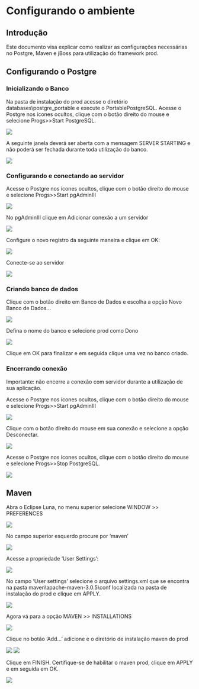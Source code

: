 # Configurando o ambiente

## Introdução
Este documento visa explicar como realizar as configurações necessárias no Postgre, Maven e jBoss para utilização do framework prod.

## Configurando o Postgre
### Inicializando o Banco

Na pasta de instalação do prod acesse o diretório databases\postgre_portable e execute o PortablePostgreSQL.
Acesse o Postgre nos ícones ocultos, clique com o botão direito do mouse e selecione Progs>>Start PostgreSQL.

![](imagens/configurando_o_ambiente_1.png)

A seguinte janela deverá ser aberta com a mensagem SERVER STARTING e não poderá ser fechada durante toda utilização do banco.

![](imagens/configurando_o_ambiente_2.png)

### Configurando e conectando ao servidor
Acesse o Postgre nos ícones ocultos, clique com o botão direito do mouse e selecione Progs>>Start pgAdminIII

![](imagens/configurando_o_ambiente_3.png)

No pgAdminIII clique em Adicionar conexão a um servidor

![](imagens/configurando_o_ambiente_4.png)

Configure o novo registro da seguinte maneira e clique em OK:

![](imagens/configurando_o_ambiente_5.png)

Conecte-se ao servidor

![](imagens/configurando_o_ambiente_6.png)

### Criando banco de dados
Clique com o botão direito em Banco de Dados e escolha a opção Novo Banco de Dados...

![](imagens/configurando_o_ambiente_7.png)

Defina o nome do banco e selecione prod como Dono

![](imagens/configurando_o_ambiente_8.png)

Clique em OK para finalizar e em seguida clique uma vez no banco criado.

### Encerrando conexão

Importante: não encerre a conexão com servidor durante a utilização de sua aplicação.

Acesse o Postgre nos ícones ocultos, clique com o botão direito do mouse e selecione Progs>>Start pgAdminIII

![](imagens/configurando_o_ambiente_9.png)

Clique com o botão direito do mouse em sua conexão e selecione a opção Desconectar.

![](imagens/configurando_o_ambiente_10.png)


Acesse o Postgre nos ícones ocultos, clique com o botão direito do mouse e selecione Progs>>Stop PostgreSQL.

![](imagens/configurando_o_ambiente_11.png)


## Maven

Abra o Eclipse Luna, no menu superior selecione WINDOW >> PREFERENCES

![](imagens/configurando_o_ambiente_12.png)

No campo superior esquerdo procure por ‘maven’

![](imagens/configurando_o_ambiente_13.png)

Acesse a propriedade ‘User Settings’:

![](imagens/configurando_o_ambiente_14.png)

No campo ‘User settings’ selecione o arquivo settings.xml que se encontra na pasta maven\apache-maven-3.0.5\conf localizada na pasta de instalação do prod e clique em APPLY. 

![](imagens/configurando_o_ambiente_15.png)

Agora vá para a opção MAVEN >> INSTALLATIONS 

![](imagens/configurando_o_ambiente_16.png)

Clique no botão ‘Add...’ adicione e o diretório de instalação maven do prod 

![](imagens/configurando_o_ambiente_17.png)
![](imagens/configurando_o_ambiente_18.png)

Clique em FINISH.
Certifique-se de habilitar o maven prod, clique em APPLY e em seguida em OK.

![](imagens/configurando_o_ambiente_19.png)